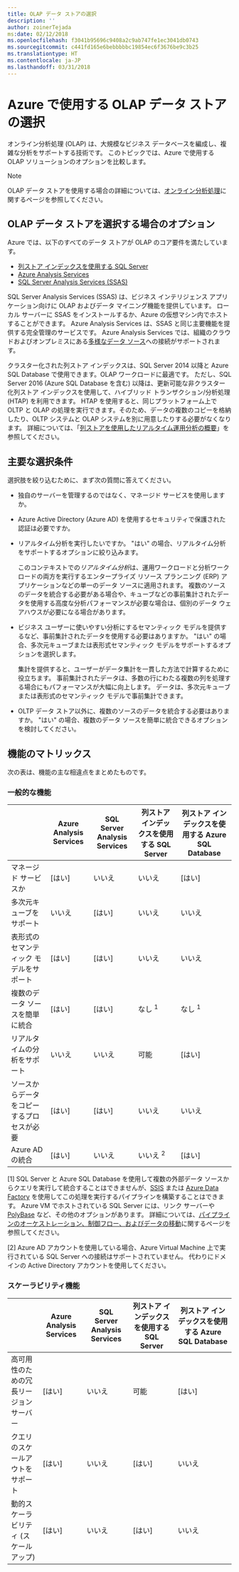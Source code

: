 ```yaml
---
title: OLAP データ ストアの選択
description: ''
author: zoinerTejada
ms:date: 02/12/2018
ms.openlocfilehash: f3041b95696c9408a2c9ab747fe1ec3041db0743
ms.sourcegitcommit: c441fd165e6bebbbbbc19854ec6f3676be9c3b25
ms.translationtype: HT
ms.contentlocale: ja-JP
ms.lasthandoff: 03/31/2018
---
```

# <a name="choosing-an-olap-data-store-in-azure"></a>Azure で使用する OLAP データ ストアの選択

オンライン分析処理 (OLAP) は、大規模なビジネス データベースを編成し、複雑な分析をサポートする技術です。 このトピックでは、Azure で使用する OLAP ソリューションのオプションを比較します。

> [!NOTE]
> OLAP データ ストアを使用する場合の詳細については、[オンライン分析処理](../scenarios/online-analytical-processing.md)に関するページを参照してください。

## <a name="what-are-your-options-when-choosing-an-olap-data-store"></a>OLAP データ ストアを選択する場合のオプション

Azure では、以下のすべてのデータ ストアが OLAP のコア要件を満たしています。

- [列ストア インデックスを使用する SQL Server](/sql/relational-databases/indexes/get-started-with-columnstore-for-real-time-operational-analytics)
- [Azure Analysis Services](/azure/analysis-services/analysis-services-overview)
- [SQL Server Analysis Services (SSAS)](/sql/analysis-services/analysis-services)

SQL Server Analysis Services (SSAS) は、ビジネス インテリジェンス アプリケーション向けに OLAP およびデータ マイニング機能を提供しています。 ローカル サーバーに SSAS をインストールするか、Azure の仮想マシン内でホストすることができます。 Azure Analysis Services は、SSAS と同じ主要機能を提供する完全管理のサービスです。 Azure Analysis Services では、組織のクラウドおよびオンプレミスにある[多様なデータ ソース](/azure/analysis-services/analysis-services-datasource)への接続がサポートされます。

クラスター化された列ストア インデックスは、SQL Server 2014 以降と Azure SQL Database で使用できます。OLAP ワークロードに最適です。 ただし、SQL Server 2016 (Azure SQL Database を含む) 以降は、更新可能な非クラスター化列ストア インデックスを使用して、ハイブリッド トランザクション/分析処理 (HTAP) を利用できます。 HTAP を使用すると、同じプラットフォーム上で OLTP と OLAP の処理を実行できます。そのため、データの複数のコピーを格納したり、OLTP システムと OLAP システムを別に用意したりする必要がなくなります。 詳細については、「[列ストアを使用したリアルタイム運用分析の概要](/sql/relational-databases/indexes/get-started-with-columnstore-for-real-time-operational-analytics)」を参照してください。

## <a name="key-selection-criteria"></a>主要な選択条件

選択肢を絞り込むために、まず次の質問に答えてください。

- 独自のサーバーを管理するのではなく、マネージド サービスを使用しますか。

- Azure Active Directory (Azure AD) を使用するセキュリティで保護された認証は必要ですか。

- リアルタイム分析を実行したいですか。 "はい" の場合、リアルタイム分析をサポートするオプションに絞り込みます。 

    このコンテキストでの*リアルタイム分析*は、運用ワークロードと分析ワークロードの両方を実行するエンタープライズ リソース プランニング (ERP) アプリケーションなどの単一のデータ ソースに適用されます。 複数のソースのデータを統合する必要がある場合や、キューブなどの事前集計されたデータを使用する高度な分析パフォーマンスが必要な場合は、個別のデータ ウェアハウスが必要になる場合があります。

- ビジネス ユーザーに使いやすい分析にするセマンティック モデルを提供するなど、事前集計されたデータを使用する必要はありますか。 "はい" の場合、多次元キューブまたは表形式セマンティック モデルをサポートするオプションを選択します。 

    集計を提供すると、ユーザーがデータ集計を一貫した方法で計算するために役立ちます。 事前集計されたデータは、多数の行にわたる複数の列を処理する場合にもパフォーマンスが大幅に向上します。 データは、多次元キューブまたは表形式のセマンティック モデルで事前集計できます。

- OLTP データ ストア以外に、複数のソースのデータを統合する必要はありますか。 "はい" の場合、複数のデータ ソースを簡単に統合できるオプションを検討してください。

## <a name="capability-matrix"></a>機能のマトリックス

次の表は、機能の主な相違点をまとめたものです。

### <a name="general-capabilities"></a>一般的な機能

| | Azure Analysis Services | SQL Server Analysis Services | 列ストア インデックスを使用する SQL Server | 列ストア インデックスを使用する Azure SQL Database |
| --- | --- | --- | --- | --- |
| マネージド サービスか | [はい] | いいえ  | いいえ  | [はい] |
| 多次元キューブをサポート | いいえ  | [はい] | いいえ  | いいえ  |
| 表形式のセマンティック モデルをサポート | [はい] | [はい] | いいえ  | いいえ  |
| 複数のデータ ソースを簡単に統合 | [はい] | [はい] | なし <sup>1</sup> | なし <sup>1</sup> |
| リアルタイムの分析をサポート | いいえ  | いいえ  | 可能  | [はい] |
| ソースからデータをコピーするプロセスが必要 | [はい] | [はい] | いいえ  | いいえ  |
| Azure AD の統合 | [はい] | いいえ  | いいえ <sup>2</sup> | [はい] |

[1] SQL Server と Azure SQL Database を使用して複数の外部データ ソースからクエリを実行して統合することはできませんが、[SSIS](/sql/integration-services/sql-server-integration-services) または [Azure Data Factory](/azure/data-factory/) を使用してこの処理を実行するパイプラインを構築することはできます。 Azure VM でホストされている SQL Server には、リンク サーバーや [PolyBase](/sql/relational-databases/polybase/polybase-guide) など、その他のオプションがあります。 詳細については、[パイプラインのオーケストレーション、制御フロー、およびデータの移動](../technology-choices/pipeline-orchestration-data-movement.md)に関するページを参照してください。

[2] Azure AD アカウントを使用している場合、Azure Virtual Machine 上で実行されている SQL Server への接続はサポートされていません。 代わりにドメインの Active Directory アカウントを使用してください。

### <a name="scalability-capabilities"></a>スケーラビリティ機能

| | Azure Analysis Services | SQL Server Analysis Services | 列ストア インデックスを使用する SQL Server | 列ストア インデックスを使用する Azure SQL Database |
| --- | --- | --- | --- | --- |
| 高可用性のための冗長リージョン サーバー  | [はい] | いいえ  | 可能  | [はい] |
| クエリのスケールアウトをサポート  | [はい] | いいえ  | [はい] | いいえ  |
| 動的スケーラビリティ (スケールアップ)  | [はい] | いいえ  | [はい] | いいえ  |

